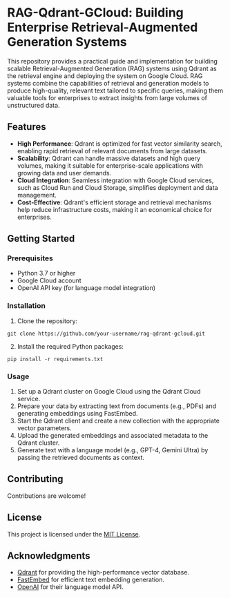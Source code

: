 # RAG-Qdrant-GCloud: Building Enterprise Retrieval-Augmented Generation Systems

This repository provides a practical guide and implementation for building scalable Retrieval-Augmented Generation (RAG) systems using Qdrant as the retrieval engine and deploying the system on Google Cloud. RAG systems combine the capabilities of retrieval and generation models to produce high-quality, relevant text tailored to specific queries, making them valuable tools for enterprises to extract insights from large volumes of unstructured data.

## Features

- **High Performance**: Qdrant is optimized for fast vector similarity search, enabling rapid retrieval of relevant documents from large datasets.
- **Scalability**: Qdrant can handle massive datasets and high query volumes, making it suitable for enterprise-scale applications with growing data and user demands.
- **Cloud Integration**: Seamless integration with Google Cloud services, such as Cloud Run and Cloud Storage, simplifies deployment and data management.
- **Cost-Effective**: Qdrant's efficient storage and retrieval mechanisms help reduce infrastructure costs, making it an economical choice for enterprises.

## Getting Started

### Prerequisites

- Python 3.7 or higher
- Google Cloud account
- OpenAI API key (for language model integration)

### Installation

1. Clone the repository:

```
git clone https://github.com/your-username/rag-qdrant-gcloud.git
```

2. Install the required Python packages:

```
pip install -r requirements.txt
```

### Usage

1. Set up a Qdrant cluster on Google Cloud using the Qdrant Cloud service.
2. Prepare your data by extracting text from documents (e.g., PDFs) and generating embeddings using FastEmbed.
3. Start the Qdrant client and create a new collection with the appropriate vector parameters.
4. Upload the generated embeddings and associated metadata to the Qdrant cluster.
5. Generate text with a language model (e.g., GPT-4, Gemini Ultra) by passing the retrieved documents as context.


## Contributing

Contributions are welcome! 

## License

This project is licensed under the [MIT License](LICENSE).

## Acknowledgments

- [Qdrant](https://qdrant.tech/) for providing the high-performance vector database.
- [FastEmbed](https://github.com/61repositories/FastEmbed) for efficient text embedding generation.
- [OpenAI](https://openai.com/) for their language model API.
